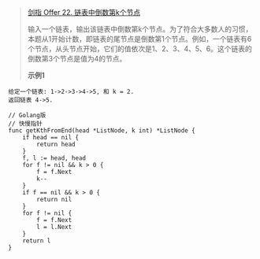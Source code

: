 >[剑指 Offer 22. 链表中倒数第k个节点](https://leetcode-cn.com/problems/lian-biao-zhong-dao-shu-di-kge-jie-dian-lcof/)
>
>输入一个链表，输出该链表中倒数第k个节点。为了符合大多数人的习惯，本题从1开始计数，即链表的尾节点是倒数第1个节点。例如，一个链表有6个节点，从头节点开始，它们的值依次是1、2、3、4、5、6。这个链表的倒数第3个节点是值为4的节点。
>
>**示例1**
```
给定一个链表: 1->2->3->4->5, 和 k = 2.
返回链表 4->5.
```

```golang
// Golang版
// 快慢指针
func getKthFromEnd(head *ListNode, k int) *ListNode {
    if head == nil {
        return head
    }
    f, l := head, head
    for f != nil && k > 0 {
        f = f.Next
        k--
    }
    if f == nil && k > 0 {
        return nil
    }
    for f != nil {
        f = f.Next
        l = l.Next
    }
    return l
}
```